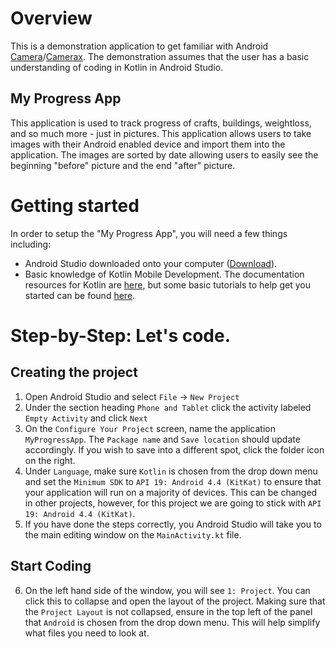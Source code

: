 
# Overview

This is a demonstration application to get familiar with Android [Camera](https://developer.android.com/training/camera)/[Camerax](https://developer.android.com/training/camerax). 
The demonstration assumes that the user has a basic understanding of coding in Kotlin in Android Studio.

## My Progress App

This application is used to track progress of crafts, buildings, weightloss, and so much more - just in pictures. This application allows users to take images with their Android enabled device and import them into the application. The images are sorted by date allowing users to easily see the beginning "before" picture and the end "after" picture.


# Getting started

In order to setup the "My Progress App", you will need a few things including:  
- Android Studio downloaded onto your computer ([Download](https://developer.android.com/studio)).
- Basic knowledge of Kotlin Mobile Development. The documentation resources for Kotlin are [here](https://kotlinlang.org/docs/reference/), but some basic tutorials to help get you started can be found [here](https://kotlinlang.org/docs/tutorials/).  


# Step-by-Step: Let's code.

## Creating the project
1. Open Android Studio and select `File` -> `New Project`
2. Under the section heading `Phone and Tablet` click the activity labeled `Empty Activity` and click `Next`
3. On the `Configure Your Project` screen, name the application `MyProgressApp`. The `Package name` and `Save location` should update accordingly. If you wish to save into a different spot, click the folder icon on the right.
4. Under `Language`, make sure `Kotlin` is chosen from the drop down menu and set the `Minimum SDK` to `API 19: Android 4.4 (KitKat)` to ensure that your application will run on a majority of devices. This can be changed in other projects, however, for this project we are going to stick with `API 19: Android 4.4 (KitKat)`.
5. If you have done the steps correctly, you Android Studio will take you to the main editing window on the `MainActivity.kt` file.

## Start Coding
6. On the left hand side of the window, you will see `1: Project`. You can click this to collapse and open the layout of the project. Making sure that the `Project Layout` is not collapsed, ensure in the top left of the panel that `Android` is chosen from the drop down menu. This will help simplify what files you need to look at.
